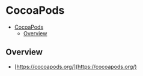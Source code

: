 # CocoaPods

- [CocoaPods](#cocoapods)
  - [Overview](#overview)

## Overview

- [https://cocoapods.org/](https://cocoapods.org/)
